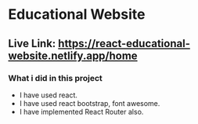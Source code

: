 # Educational Website

## Live Link: https://react-educational-website.netlify.app/home

### What i did in this project

- I have used react.
- I have used react bootstrap, font awesome.
- I have implemented React Router also.
